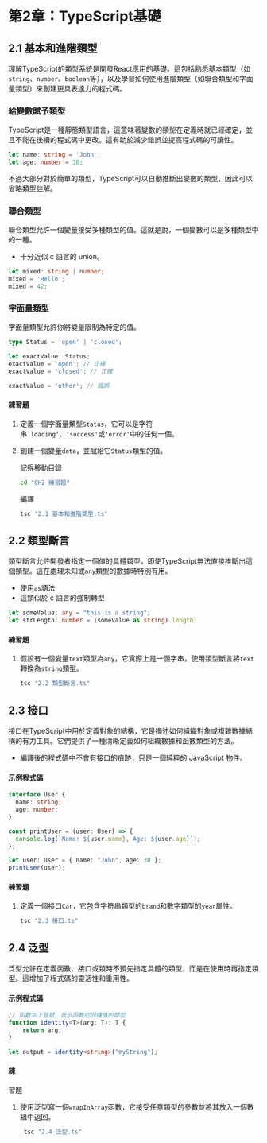 # 第2章：TypeScript基礎

## 2.1 基本和進階類型

理解TypeScript的類型系統是開發React應用的基礎。這包括熟悉基本類型（如`string`、`number`、`boolean`等），以及學習如何使用進階類型（如聯合類型和字面量類型）來創建更具表達力的程式碼。

### 給變數賦予類型

TypeScript是一種靜態類型語言，這意味著變數的類型在定義時就已經確定，並且不能在後續的程式碼中更改。這有助於減少錯誤並提高程式碼的可讀性。

```typescript
let name: string = 'John';
let age: number = 30;
```
不過大部分對於簡單的類型，TypeScript可以自動推斷出變數的類型，因此可以省略類型註解。

### 聯合類型
聯合類型允許一個變量接受多種類型的值。這就是說，一個變數可以是多種類型中的一種。
- 十分近似 c 語言的 union。

```typescript
let mixed: string | number;
mixed = 'Hello';
mixed = 42;
```

### 字面量類型
字面量類型允許你將變量限制為特定的值。

```typescript
type Status = 'open' | 'closed';

let exactValue: Status;
exactValue = 'open'; // 正確
exactValue = 'closed'; // 正確

exactValue = 'other'; // 錯誤
```

#### 練習題
1. 定義一個字面量類型`Status`，它可以是字符串`'loading'`、`'success'`或`'error'`中的任何一個。
2. 創建一個變量`data`，並賦給它`Status`類型的值。

    記得移動目錄
    ```bash
    cd "CH2 練習題"
    ```
    
    編譯
    ```bash
    tsc "2.1 基本和進階類型.ts"
    ```

## 2.2 類型斷言

類型斷言允許開發者指定一個值的具體類型，即使TypeScript無法直接推斷出這個類型。這在處理未知或`any`類型的數據時特別有用。
- 使用`as`語法
- 這類似於 c 語言的強制轉型

```typescript
let someValue: any = "this is a string";
let strLength: number = (someValue as string).length;
```

#### 練習題
1. 假設有一個變量`text`類型為`any`，它實際上是一個字串，使用類型斷言將`text`轉換為`string`類型。

    ```bash
    tsc "2.2 類型斷言.ts"
    ```

## 2.3 接口

接口在TypeScript中用於定義對象的結構，它是描述如何組織對象或複雜數據結構的有力工具。它們提供了一種清晰定義如何組織數據和函數類型的方法。
- 編譯後的程式碼中不會有接口的痕跡，只是一個純粹的 JavaScript 物件。

#### 示例程式碼
```typescript
interface User {
  name: string;
  age: number;
}

const printUser = (user: User) => {
  console.log(`Name: ${user.name}, Age: ${user.age}`);
};

let user: User = { name: "John", age: 30 };
printUser(user);
```

#### 練習題
1. 定義一個接口`Car`，它包含字符串類型的`brand`和數字類型的`year`屬性。

    ```bash
    tsc "2.3 接口.ts"
    ```

## 2.4 泛型

泛型允許在定義函數、接口或類時不預先指定具體的類型，而是在使用時再指定類型。這增加了程式碼的靈活性和重用性。

#### 示例程式碼
```typescript
// 函數加上冒號，表示函數的回傳值的類型
function identity<T>(arg: T): T {
    return arg;
}

let output = identity<string>("myString");
```

#### 練

習題
1. 使用泛型寫一個`wrapInArray`函數，它接受任意類型的參數並將其放入一個數組中返回。

   ```bash
    tsc "2.4 泛型.ts"
   ```